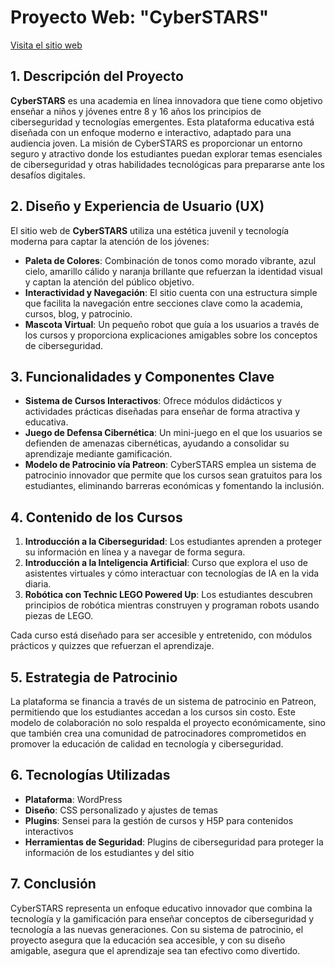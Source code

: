 # Proyecto Web: "CyberSTARS"

[Visita el sitio web](https://test3.futuremarketing.es)

## **1. Descripción del Proyecto**

**CyberSTARS** es una academia en línea innovadora que tiene como objetivo enseñar a niños y jóvenes entre 8 y 16 años los principios de ciberseguridad y tecnologías emergentes. Esta plataforma educativa está diseñada con un enfoque moderno e interactivo, adaptado para una audiencia joven. La misión de CyberSTARS es proporcionar un entorno seguro y atractivo donde los estudiantes puedan explorar temas esenciales de ciberseguridad y otras habilidades tecnológicas para prepararse ante los desafíos digitales.

## **2. Diseño y Experiencia de Usuario (UX)**

El sitio web de **CyberSTARS** utiliza una estética juvenil y tecnología moderna para captar la atención de los jóvenes:

- **Paleta de Colores**: Combinación de tonos como morado vibrante, azul cielo, amarillo cálido y naranja brillante que refuerzan la identidad visual y captan la atención del público objetivo.
- **Interactividad y Navegación**: El sitio cuenta con una estructura simple que facilita la navegación entre secciones clave como la academia, cursos, blog, y patrocinio.
- **Mascota Virtual**: Un pequeño robot que guía a los usuarios a través de los cursos y proporciona explicaciones amigables sobre los conceptos de ciberseguridad.

## **3. Funcionalidades y Componentes Clave**

- **Sistema de Cursos Interactivos**: Ofrece módulos didácticos y actividades prácticas diseñadas para enseñar de forma atractiva y educativa.
- **Juego de Defensa Cibernética**: Un mini-juego en el que los usuarios se defienden de amenazas cibernéticas, ayudando a consolidar su aprendizaje mediante gamificación.
- **Modelo de Patrocinio vía Patreon**: CyberSTARS emplea un sistema de patrocinio innovador que permite que los cursos sean gratuitos para los estudiantes, eliminando barreras económicas y fomentando la inclusión.

## **4. Contenido de los Cursos**

1. **Introducción a la Ciberseguridad**: Los estudiantes aprenden a proteger su información en línea y a navegar de forma segura.
2. **Introducción a la Inteligencia Artificial**: Curso que explora el uso de asistentes virtuales y cómo interactuar con tecnologías de IA en la vida diaria.
3. **Robótica con Technic LEGO Powered Up**: Los estudiantes descubren principios de robótica mientras construyen y programan robots usando piezas de LEGO.

Cada curso está diseñado para ser accesible y entretenido, con módulos prácticos y quizzes que refuerzan el aprendizaje.

## **5. Estrategia de Patrocinio**

La plataforma se financia a través de un sistema de patrocinio en Patreon, permitiendo que los estudiantes accedan a los cursos sin costo. Este modelo de colaboración no solo respalda el proyecto económicamente, sino que también crea una comunidad de patrocinadores comprometidos en promover la educación de calidad en tecnología y ciberseguridad.

## **6. Tecnologías Utilizadas**

- **Plataforma**: WordPress
- **Diseño**: CSS personalizado y ajustes de temas
- **Plugins**: Sensei para la gestión de cursos y H5P para contenidos interactivos
- **Herramientas de Seguridad**: Plugins de ciberseguridad para proteger la información de los estudiantes y del sitio

## **7. Conclusión**

CyberSTARS representa un enfoque educativo innovador que combina la tecnología y la gamificación para enseñar conceptos de ciberseguridad y tecnología a las nuevas generaciones. Con su sistema de patrocinio, el proyecto asegura que la educación sea accesible, y con su diseño amigable, asegura que el aprendizaje sea tan efectivo como divertido.
